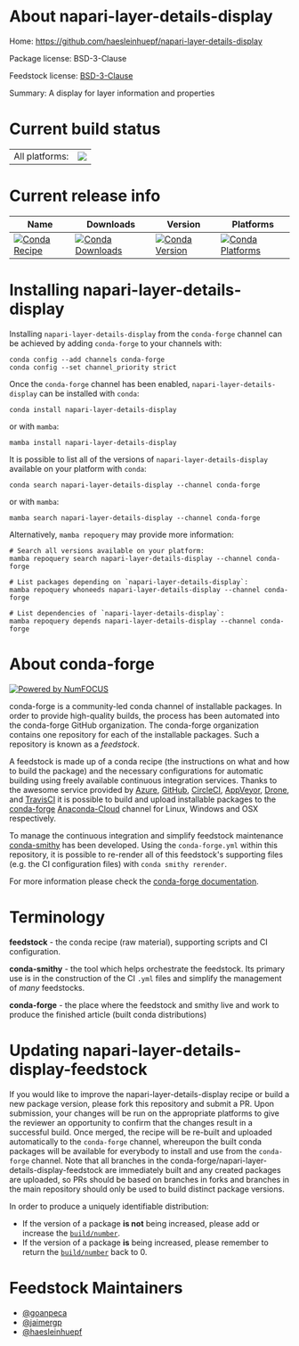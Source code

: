 About napari-layer-details-display
==================================

Home: https://github.com/haesleinhuepf/napari-layer-details-display

Package license: BSD-3-Clause

Feedstock license: [BSD-3-Clause](https://github.com/conda-forge/napari-layer-details-display-feedstock/blob/main/LICENSE.txt)

Summary: A display for layer information and properties

Current build status
====================


<table><tr><td>All platforms:</td>
    <td>
      <a href="https://dev.azure.com/conda-forge/feedstock-builds/_build/latest?definitionId=15267&branchName=main">
        <img src="https://dev.azure.com/conda-forge/feedstock-builds/_apis/build/status/napari-layer-details-display-feedstock?branchName=main">
      </a>
    </td>
  </tr>
</table>

Current release info
====================

| Name | Downloads | Version | Platforms |
| --- | --- | --- | --- |
| [![Conda Recipe](https://img.shields.io/badge/recipe-napari--layer--details--display-green.svg)](https://anaconda.org/conda-forge/napari-layer-details-display) | [![Conda Downloads](https://img.shields.io/conda/dn/conda-forge/napari-layer-details-display.svg)](https://anaconda.org/conda-forge/napari-layer-details-display) | [![Conda Version](https://img.shields.io/conda/vn/conda-forge/napari-layer-details-display.svg)](https://anaconda.org/conda-forge/napari-layer-details-display) | [![Conda Platforms](https://img.shields.io/conda/pn/conda-forge/napari-layer-details-display.svg)](https://anaconda.org/conda-forge/napari-layer-details-display) |

Installing napari-layer-details-display
=======================================

Installing `napari-layer-details-display` from the `conda-forge` channel can be achieved by adding `conda-forge` to your channels with:

```
conda config --add channels conda-forge
conda config --set channel_priority strict
```

Once the `conda-forge` channel has been enabled, `napari-layer-details-display` can be installed with `conda`:

```
conda install napari-layer-details-display
```

or with `mamba`:

```
mamba install napari-layer-details-display
```

It is possible to list all of the versions of `napari-layer-details-display` available on your platform with `conda`:

```
conda search napari-layer-details-display --channel conda-forge
```

or with `mamba`:

```
mamba search napari-layer-details-display --channel conda-forge
```

Alternatively, `mamba repoquery` may provide more information:

```
# Search all versions available on your platform:
mamba repoquery search napari-layer-details-display --channel conda-forge

# List packages depending on `napari-layer-details-display`:
mamba repoquery whoneeds napari-layer-details-display --channel conda-forge

# List dependencies of `napari-layer-details-display`:
mamba repoquery depends napari-layer-details-display --channel conda-forge
```


About conda-forge
=================

[![Powered by
NumFOCUS](https://img.shields.io/badge/powered%20by-NumFOCUS-orange.svg?style=flat&colorA=E1523D&colorB=007D8A)](https://numfocus.org)

conda-forge is a community-led conda channel of installable packages.
In order to provide high-quality builds, the process has been automated into the
conda-forge GitHub organization. The conda-forge organization contains one repository
for each of the installable packages. Such a repository is known as a *feedstock*.

A feedstock is made up of a conda recipe (the instructions on what and how to build
the package) and the necessary configurations for automatic building using freely
available continuous integration services. Thanks to the awesome service provided by
[Azure](https://azure.microsoft.com/en-us/services/devops/), [GitHub](https://github.com/),
[CircleCI](https://circleci.com/), [AppVeyor](https://www.appveyor.com/),
[Drone](https://cloud.drone.io/welcome), and [TravisCI](https://travis-ci.com/)
it is possible to build and upload installable packages to the
[conda-forge](https://anaconda.org/conda-forge) [Anaconda-Cloud](https://anaconda.org/)
channel for Linux, Windows and OSX respectively.

To manage the continuous integration and simplify feedstock maintenance
[conda-smithy](https://github.com/conda-forge/conda-smithy) has been developed.
Using the ``conda-forge.yml`` within this repository, it is possible to re-render all of
this feedstock's supporting files (e.g. the CI configuration files) with ``conda smithy rerender``.

For more information please check the [conda-forge documentation](https://conda-forge.org/docs/).

Terminology
===========

**feedstock** - the conda recipe (raw material), supporting scripts and CI configuration.

**conda-smithy** - the tool which helps orchestrate the feedstock.
                   Its primary use is in the construction of the CI ``.yml`` files
                   and simplify the management of *many* feedstocks.

**conda-forge** - the place where the feedstock and smithy live and work to
                  produce the finished article (built conda distributions)


Updating napari-layer-details-display-feedstock
===============================================

If you would like to improve the napari-layer-details-display recipe or build a new
package version, please fork this repository and submit a PR. Upon submission,
your changes will be run on the appropriate platforms to give the reviewer an
opportunity to confirm that the changes result in a successful build. Once
merged, the recipe will be re-built and uploaded automatically to the
`conda-forge` channel, whereupon the built conda packages will be available for
everybody to install and use from the `conda-forge` channel.
Note that all branches in the conda-forge/napari-layer-details-display-feedstock are
immediately built and any created packages are uploaded, so PRs should be based
on branches in forks and branches in the main repository should only be used to
build distinct package versions.

In order to produce a uniquely identifiable distribution:
 * If the version of a package **is not** being increased, please add or increase
   the [``build/number``](https://docs.conda.io/projects/conda-build/en/latest/resources/define-metadata.html#build-number-and-string).
 * If the version of a package **is** being increased, please remember to return
   the [``build/number``](https://docs.conda.io/projects/conda-build/en/latest/resources/define-metadata.html#build-number-and-string)
   back to 0.

Feedstock Maintainers
=====================

* [@goanpeca](https://github.com/goanpeca/)
* [@jaimergp](https://github.com/jaimergp/)
* [@haesleinhuepf](https://github.com/haesleinhuepf/)

